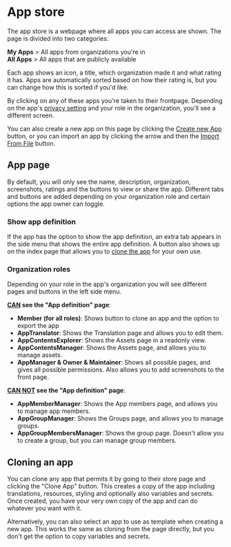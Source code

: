 # App store

The app store is a webpage where all apps you can access are shown. The page is divided into two
categories:

**My Apps** > All apps from organizations you're in\
**All Apps** > All apps that are publicly available

Each app shows an icon, a title, which organization made it and what rating it has. Apps are
automatically sorted based on how their rating is, but you can change how this is sorted if you'd
like.

By clicking on any of these apps you're taken to their frontpage. Depending on the app's
[privacy setting](../03-guides/security#app-privacy) and your role in the organization, you'll see a
different screen.

You can also create a new app on this page by clicking the [Create new App](/apps#create) button, or
you can import an app by clicking the arrow and then the [Import From File](/apps#import) button.

## App page

By default, you will only see the name, description, organization, screenshots, ratings and the
buttons to view or share the app. Different tabs and buttons are added depending on your
organization role and certain options the app owner can toggle.

### Show app definition

If the app has the option to show the app definition, an extra tab appears in the side menu that
shows the entire app definition. A button also shows up on the index page that allows you to
[clone the app](#cloning-an-app) for your own use.

### Organization roles

Depending on your role in the app's organization you will see different pages and buttons in the
left side menu.

**<u>CAN</u> see the "App definition" page**:

- **Member (for all roles)**: Shows button to clone an app and the option to export the app
- **AppTranslator**: Shows the Translation page and allows you to edit them.
- **AppContentsExplorer**: Shows the Assets page in a readonly view.
- **AppContentsManager**: Shows the Assets page, and allows you to manage assets.
- **AppManager & Owner & Maintainer**: Shows all possible pages, and gives all possible permissions.
  Also allows you to add screenshots to the front page.

**<u>CAN NOT</u> see the "App definition" page**:

- **AppMemberManager**: Shows the App members page, and allows you to manage app members.
- **AppGroupManager**: Shows the Groups page, and allows you to manage groups.
- **AppGroupMembersManager**: Shows the group page. Doesn't allow you to create a group, but you can
  manage group members.

## Cloning an app

You can clone any app that permits it by going to their store page and clicking the "Clone App"
button. This creates a copy of the app including translations, resources, styling and optionally
also variables and secrets. Once created, you have your very own copy of the app and can do whatever
you want with it.

Alternatively, you can also select an app to use as template when creating a new app. This works the
same as cloning from the page directly, but you don't get the option to copy variables and secrets.
